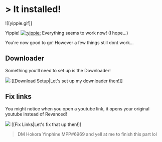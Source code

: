 # > It installed!
![[yippie.gif]]

Yippie! [![](https://cdn.discordapp.com/attachments/803186540359450664/1100686306989838416/ezgif.com-resize.gif ":yippie:")](https://cdn.discordapp.com/attachments/803186540359450664/1100686623638814771/Awesome.gif ":yippie:") Everything seems to work now! (I hope...)

You're now good to go! However a few things still dont work...

## Downloader
Something you'll need to set up is the Downloader!

![](https://cdn.discordapp.com/attachments/803186540359450664/1100707666361323520/ezgif.com-resize_1.gif) [[Download Setup|Let's set up my downloader then!]]


## Fix links
You might notice when you open a youtube link, it opens your original youtube instead of Revanced!

![](https://cdn.discordapp.com/attachments/803186540359450664/1100707666361323520/ezgif.com-resize_1.gif) [[Fix Links|Let's fix that up then!]]




> DM Hokora Yinphine MPP#6969 and yell at me to finish this part lol

